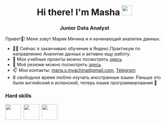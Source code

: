 <h1 align="center">Hi there! I'm <a target="_blank">Masha</a> 
<img src="https://github.com/blackcater/blackcater/raw/main/images/Hi.gif" height="32"/></h1>
<h3 align="center">Junior Data Analyst</h3>


Привет👋! Меня зовут Мария Мячина и я начинающий аналитик данных. 

- 👩‍💻 Сейчас я заканчиваю обучение в Яндекс.Практикум по направлению Аналитик данных и активно ищу работу.
- 📝 Мои учебные проекты можно посмотреть [здесь](https://github.com/MMyachina/Yandex.Praktikum/blob/main/README.md)
- 📇 Моё резюме можно посмотреть [здесь](https://hh.ru/resume/77e52327ff0cff32f60039ed1f684c68424948?hhtmFrom=resume_list)
- 📫 Мои контакты: [maria.s.myachina@gmail.com](maria.s.myachina@gmail.com), [Telegram](https://t.me/Maria_Myachina)
- В свободное время люблю изучать иностранные языки. Раньше это были английский и испанский, теперь языки программирования 🤪 

<h3 align="left">Hard skills</h3>

<img src="https://cdn.jsdelivr.net/gh/devicons/devicon@latest/icons/python/python-original-wordmark.svg" width="50" height="50"/>&nbsp;
<img src="https://cdn.jsdelivr.net/gh/devicons/devicon@latest/icons/postgresql/postgresql-original-wordmark.svg" width="50" height="50"/>&nbsp;
<img src="https://cdn.jsdelivr.net/gh/devicons/devicon@latest/icons/jupyter/jupyter-original-wordmark.svg" width="50" height="50"/>&nbsp;


<!---
ArtemidaM/ArtemidaM is a ✨ special ✨ repository because its `README.md` (this file) appears on your GitHub profile.
You can click the Preview link to take a look at your changes.
--->
